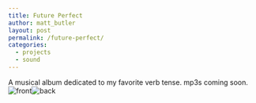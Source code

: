 ```yaml
---
title: Future Perfect
author: matt_butler
layout: post
permalink: /future-perfect/
categories:
  - projects
  - sound
---
```

A musical album dedicated to my favorite verb tense. mp3s coming soon.  
![front][1]![back][2]

 [1]: http://www.mbutler.org/images/fpfront.jpg
 [2]: http://www.mbutler.org/images/fpback.jpg